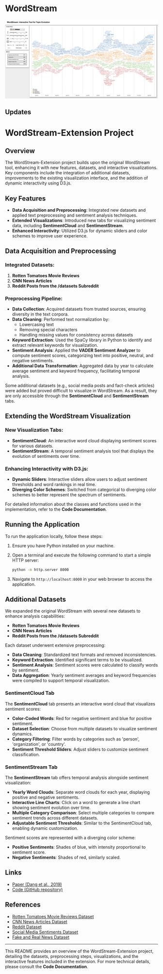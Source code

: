 # WordStream

[![WS](https://github.com/huyen-nguyen/WordStream/blob/master/images/Huffington.png)](https://www.youtube.com/watch?v=DwaDMPhi2Ec "Everything Is AWESOME")

## Updates

# WordStream-Extension Project

## Overview
The WordStream-Extension project builds upon the original WordStream tool, enhancing it with new features, datasets, and interactive visualizations. Key components include the integration of additional datasets, improvements to the existing visualization interface, and the addition of dynamic interactivity using D3.js.

## Key Features
- **Data Acquisition and Preprocessing**: Integrated new datasets and applied text preprocessing and sentiment analysis techniques.
- **Extended Visualizations**: Introduced new tabs for visualizing sentiment data, including **SentimentCloud** and **SentimentStream**.
- **Enhanced Interactivity**: Utilized D3.js for dynamic sliders and color schemes to improve user experience.
  
## Data Acquisition and Preprocessing

### Integrated Datasets:
1. **Rotten Tomatoes Movie Reviews**
2. **CNN News Articles**
3. **Reddit Posts from the /datasets Subreddit**

### Preprocessing Pipeline:
- **Data Collection**: Acquired datasets from trusted sources, ensuring diversity in the text corpora.
- **Data Cleaning**: Performed text normalization by:
  - Lowercasing text
  - Removing special characters
  - Handling missing values for consistency across datasets
- **Keyword Extraction**: Used the SpaCy library in Python to identify and extract relevant keywords for visualization.
- **Sentiment Analysis**: Applied the **VADER Sentiment Analyzer** to compute sentiment scores, categorizing text into positive, neutral, and negative sentiments.
- **Additional Data Transformation**: Aggregated data by year to calculate average sentiment and keyword frequency, facilitating temporal analysis.

Some additional datasets (e.g., social media posts and fact-check articles) were added but proved difficult to visualize in WordStream. As a result, they are only accessible through the **SentimentCloud** and **SentimentStream** tabs.

## Extending the WordStream Visualization

### New Visualization Tabs:
- **SentimentCloud**: An interactive word cloud displaying sentiment scores for various datasets.
- **SentimentStream**: A temporal sentiment analysis tool that displays the evolution of sentiments over time.

### Enhancing Interactivity with D3.js:
- **Dynamic Sliders**: Interactive sliders allow users to adjust sentiment thresholds and word rankings in real time.
- **Diverging Color Schemes**: Switched from categorical to diverging color schemes to better represent the spectrum of sentiments.

For detailed information about the classes and functions used in the implementation, refer to the **Code Documentation**.

## Running the Application

To run the application locally, follow these steps:

1. Ensure you have Python installed on your machine.
2. Open a terminal and execute the following command to start a simple HTTP server:

   ```bash
   python -m http.server 8000
   ```

3. Navigate to `http://localhost:8000` in your web browser to access the application.

## Additional Datasets

We expanded the original WordStream with several new datasets to enhance analysis capabilities:

- **Rotten Tomatoes Movie Reviews**
- **CNN News Articles**
- **Reddit Posts from the /datasets Subreddit**

Each dataset underwent extensive preprocessing:
- **Data Cleaning**: Standardized text formats and removed inconsistencies.
- **Keyword Extraction**: Identified significant terms to be visualized.
- **Sentiment Analysis**: Sentiment scores were calculated to classify words by sentiment.
- **Data Aggregation**: Yearly sentiment averages and keyword frequencies were compiled to support temporal visualization.

### SentimentCloud Tab
The **SentimentCloud** tab presents an interactive word cloud that visualizes sentiment scores:
- **Color-Coded Words**: Red for negative sentiment and blue for positive sentiment.
- **Dataset Selection**: Choose from multiple datasets to visualize sentiment dynamics.
- **Category Filtering**: Filter words by categories such as 'person', 'organization', or 'country'.
- **Sentiment Threshold Sliders**: Adjust sliders to customize sentiment classification.

### SentimentStream Tab
The **SentimentStream** tab offers temporal analysis alongside sentiment visualization:
- **Yearly Word Clouds**: Separate word clouds for each year, displaying positive and negative sentiments.
- **Interactive Line Charts**: Click on a word to generate a line chart showing sentiment evolution over time.
- **Multiple Category Comparison**: Select multiple categories to compare sentiment trends across different datasets.
- **Adjustable Sentiment Thresholds**: Similar to the SentimentCloud tab, enabling dynamic customization.

Sentiment scores are represented with a diverging color scheme:
- **Positive Sentiments**: Shades of blue, with intensity proportional to sentiment score.
- **Negative Sentiments**: Shades of red, similarly scaled.

## Links
- [Paper (Dang et al., 2019)](link_to_paper)
- [Code (GitHub repository)](link_to_github)

## References
- [Rotten Tomatoes Movie Reviews Dataset](https://www.kaggle.com/datasets/stefanoleone992/rotten-tomatoes-movies-and-critic-reviews-dataset)
- [CNN News Articles Dataset](https://www.kaggle.com/datasets/hadasu92/cnn-articles-after-basic-cleaning)
- [Reddit Dataset](https://www.kaggle.com/datasets/pavellexyr/the-reddit-dataset-dataset)
- [Social Media Sentiments Dataset](https://www.kaggle.com/datasets/kashishparmar02/social-media-sentiments-analysis-dataset)
- [Fake and Real News Dataset](https://www.kaggle.com/datasets/clmentbisaillon/fake-and-real-news-dataset?resource=download)

---

This README provides an overview of the WordStream-Extension project, detailing the datasets, preprocessing steps, visualizations, and the interactive features included in the extension. For more technical details, please consult the **Code Documentation**.

